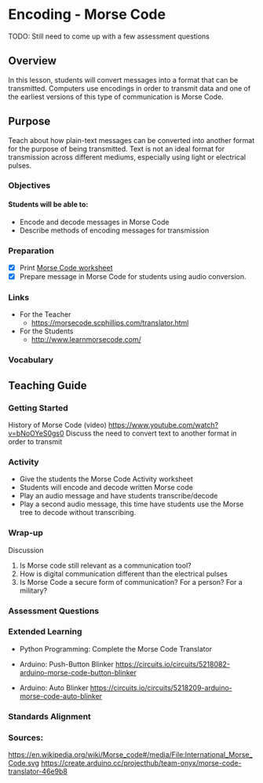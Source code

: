 # Encoding - Morse Code

TODO: Still need to come up with a few assessment questions
	
	
## Overview
In this lesson, students will convert messages into a format that can be transmitted.  Computers use encodings in order to transmit data and one of the earliest versions of this type of communication is Morse Code.

## Purpose
Teach about how plain-text messages can be converted into another format for the purpose of being transmitted. Text is not an ideal format for transmission across different mediums, especially using light or electrical pulses.

	
### Objectives
#### Students will be able to:
- Encode and decode messages in Morse Code
- Describe methods of encoding messages for transmission
	
### Preparation
- [x] Print [Morse Code worksheet](Encoding/Morse_Code_Activity.docx)
- [x] Prepare message in Morse Code for students using audio conversion.
	
### Links
- For the Teacher
	- https://morsecode.scphillips.com/translator.html
- For the Students
	- http://www.learnmorsecode.com/
	
### Vocabulary

## Teaching Guide
### Getting Started
History of Morse Code (video)			https://www.youtube.com/watch?v=bNoOYeS0gs0
Discuss the need to convert text to another format in order to transmit

### Activity
- Give the students the Morse Code Activity worksheet
- Students will encode and decode written Morse code
- Play an audio message and have students transcribe/decode
- Play a second audio message, this time have students use the Morse tree to decode without transcribing.

### Wrap-up
Discussion
1) Is Morse code still relevant as a communication tool?
1) How is digital communication different than the electrical pulses  
1) Is Morse Code a secure form of communication?  For a person?  For a military?

### Assessment Questions
	
### Extended Learning
- Python Programming: Complete the Morse Code Translator
- Arduino: Push-Button Blinker
https://circuits.io/circuits/5218082-arduino-morse-code-button-blinker

- Arduino: Auto Blinker
https://circuits.io/circuits/5218209-arduino-morse-code-auto-blinker

### Standards Alignment

### Sources:
https://en.wikipedia.org/wiki/Morse_code#/media/File:International_Morse_Code.svg
https://create.arduino.cc/projecthub/team-onyx/morse-code-translator-46e9b8
	